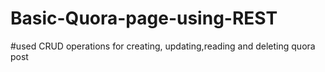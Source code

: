 # Basic-Quora-page-using-REST
#used CRUD operations for creating, updating,reading and deleting quora post
